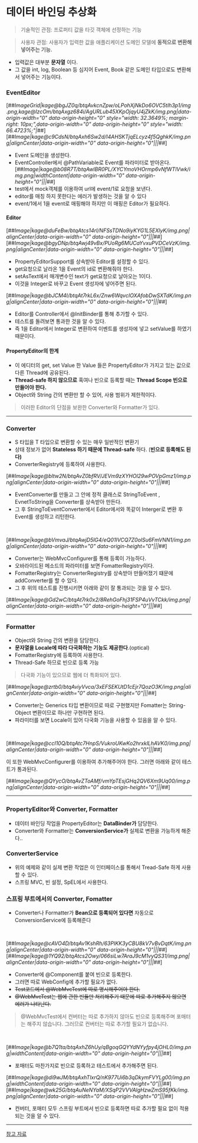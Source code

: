 # 데이터 바인딩 추상화
> 기술적인 관점: 프로퍼티 값을 타깃 객체에 선정하는 기능

> 사용자 관점: 사용자가 입력한 값을 애플리케이션 도메인 모델에 **동적으로 변환해 넣어주는 기능.**

- 입력값은 대부분 **문자열** 이다.
- 그 값을 int, log, Boolean 등 심지어 Event, Book 같은 도메인 타입으로도 변환해서 넣어주는 기능이다.

### EventEditor
[##_ImageGrid|kage@bgJZ0q/btqAvkcnZpw/oLPohXjNkDo6OVC5tIh3p1/img.png,kage@IzcOm/btqAxgz684i/AgURLub45XKpOjqyU4jZkK/img.png|data-origin-width="0" data-origin-height="0" style="width: 32.3649%; margin-right: 10px;",data-origin-width="0" data-origin-height="0" style="width: 66.4723%;"|_##][##_Image|kage@c9CdsN/btqAxh6Sw2d/I4AHSKTjqELcyz4f5QghkK/img.png|alignCenter|data-origin-width="0" data-origin-height="0"|||_##]
- Event 도메인을 생성한다.
- EventController에서 @PathVariable로 Event를 파라미터로 받아온다.
[##_Image|kage@b08R7T/btqAwlBR0PL/XYCYmoVHOrmp6vNfWTlVwk/img.png|widthContent|data-origin-width="0" data-origin-height="0"|||_##]
- test에서 mock객체를 이용하여 url에 event/1로 요청을 보낸다.
- editor를 매칭 하지 못한다는 에러가 발생하는 것을 알 수 있다
- event/1에서 1을 event로 매핑해야 하지만 이 매핑은 Editor가 필요하다.

#### Editor

[##_Image|kage@duFeBw/btqAtcs14rI/NFSsTDNo9iyKYG1L5EXlyK/img.png|alignCenter|data-origin-width="0" data-origin-height="0"|||_##][##_Image|kage@bgyDNp/btqAwj49vBx/PUoRg6MUCaYvxuPVDCeVzK/img.png|alignCenter|data-origin-width="0" data-origin-height="0"|||_##]
- PropertyEditorSupport를 상속받아 Editor를 설정할 수 있다.
- get요청으로 날라온 1을 Event의 id로 변환해줘야 한다.
- setAsText에서 매개변수인 text가 get요청으로 날아오는 1이다.
- 이것을 Integer로 바꾸고 Event 생성자에 넣어주면 된다.

[##_Image|kage@bJCM4I/btqAt7rkL6x/Znw6WqvcIOXAfobDwSXTdK/img.png|alignCenter|data-origin-width="0" data-origin-height="0"|||_##]
- Editor를 Controller에서 @InitBinder를 통해 추가할 수 있다.
- 테스트를 돌려보면 통과한 것을 알 수 있다.
- 즉 1을 Editor에서 Integer로 변환하여 이벤트를 생성자에 넣고 setValue를 하였기 때문이다.

#### PropertyEditor의 한계
- 이 에디터의 get, set Value 한 Value 들은 PropertyEditor가 가지고 있는 값으로 다른 Thread에 공유된다.
- **Thread-safe 하지 않으므로** 혹여나 빈으로 등록할 때는 **Thread Scope 빈으로 만들어야 한다.**
- Object와 String 간의 변환만 할 수 있어, 사용 범위가 제한적이다.

> 이러한 Editor의 단점을 보완한 Converter와 Formatter가 있다.

---

### Converter
- S 타입을 T 타입으로 변환할 수 있는 매우 일반적인 변환기
- 상태 정보가 없어 **Stateless 하기 때문에 Thread-safe** 하다. (**빈으로 등록해도 된다)**
- ConverterRegistry에 등록하여 사용한다.

[##_Image|kage@bltw2N/btqAvZ0bfRV/JEVm9zXYHOl29wPOVpGmz1/img.png|alignCenter|data-origin-width="0" data-origin-height="0"|||_##]
- EventConverter를 만들고 그 안에 정적 클래스로 StringToEvent , EvnetToString을 Converter를 상속받아 만든다.
- 그 후 StringToEventConverter에서 Editor에서와 똑같이 Interger로 변환 후 Event를 생성하고 리턴한다.

<br>

[##_Image|kage@bVmvaJ/btqAwjD5lG4/eQ01IVCQ7Z0olSu6FmVNN1/img.png|alignCenter|data-origin-width="0" data-origin-height="0"|||_##]

- Converter는 WebMvcConfigurer를 통해 등록이 가능하다.
- 오바라이드된 메소드의 파라미터를 보면 FomatterRegistry이다.
- FomatterRegistry는 ConverterRegistry를 상속받아 만들어졌기 떄문에 addConverter를 할 수 있다.
- 그 후 위의 테스트를 진행시키면 아래와 같이 잘 통과되는 것을 알 수 있다.

[##_Image|kage@Gd2wC/btqAt7rk0x2/8RehGoFhj31FSP4uVvTCkk/img.png|alignCenter|data-origin-width="0" data-origin-height="0"|||_##]

---

### Formatter
- Object와 String 간의 변환을 담당한다.
- **문자열을 Locale에 따라 다국화하는 기능도 제공한다**.(optical)
- FomatterRegistry에 등록하여 사용한다.
- Thread-Safe 하므로 빈으로 등록 가능

> 다국화 기능이 있으므로 웹에 더 특화되어 있다.

[##_Image|kage@zrtb0/btqAviyVvca/3xEFSEKUtD1cEjr7QozO3K/img.png|alignCenter|data-origin-width="0" data-origin-height="0"|||_##]
- Converter는 Generics 타입 변환이므로 따로 구현했지만 Fomatter는 String-Object 변환이므로 하나만 구현하면 된다.
- 파라미터를 보면 Locale이 있어 다국화 기능을 사용할 수 있음을 알 수 있다.

<br>

[##_Image|kage@ccI10Q/btqAtc7HnpS/VukroUKwKo2hrxklLhAVK0/img.png|alignCenter|data-origin-width="0" data-origin-height="0"|||_##]

이 또한 WebMvcConfigurer를 이용하여 추가해주어야 한다. 그러면 아래와 같이 테스트가 통과된다.

[##_Image|kage@QYycO/btqAvZToAMf/vmYpTEsjGHq2QV6Xm9Uq00/img.png|alignCenter|data-origin-width="0" data-origin-height="0"|||_##]

---

### PropertyEditor와 Converter, Formatter

- 데이터 바인딩 작업을 PropertyEditor는 **DataBinder가** 담당한다.
- Converter와 Formatter는 **ConversionService가** 실제로 변환을 가능하게 해준다..

### ConverterService
- 위의 예제와 같이 실제 변환 작업은 이 인터페이스를 통해서 Tread-Safe 하게 사용할 수 있다.
- 스프링 MVC, 빈 설정, SpEL에서 사용한다.


### 스프링 부트에서의 Converter, Fomatter
- Converter나 Formatter가 **Bean으로 등록되어 있다면** 자동으로 ConversionService에 등록해준다

<br>

[##_Image|kage@cAVO4D/btqAv1KshRh/63PIKK3yCBU8kV7vBvDqtK/img.png|alignCenter|data-origin-width="0" data-origin-height="0"|||_##][##_Image|kage@1YQ92/btqAtcs2Owy/066siLw7AraJ9cM1vyQS31/img.png|alignCenter|data-origin-width="0" data-origin-height="0"|||_##]
- Converter에 @Component를 붙여 빈으로 등록한다.
- 그러면 따로 WebConfig에 추가할 필요가 없다.
- ~~Test코드에서 @WebMvcTest에 따로 명시해주어야 한다.~~
- ~~@WebMvcTest는 웹에 관한 빈들만 처리해주기 때문에 따로 추가해주지 않으면 에러가 나타난다.~~

> @WebMvcTest에서 컨버터는 따로 추가하지 않아도 빈으로 등록해주며 포매터는 해주지 않습니다.
그러므로 컨버터는 따로 추가할 필요가 없습니다.

<br>

[##_Image|kage@b7Q1ta/btqAxhZ6hUy/qBgoqGQYYdNYyfpy4jOHL0/img.png|widthContent|data-origin-width="0" data-origin-height="0"|||_##]

- 포매터도 마찬가지로 빈으로 등록하고 테스트에서 추가해주면 된다.

[##_Image|kage@di9wJM/btqAxhTlxrQ/nK977Ui6b3qDkymFVYLg00/img.png|widthContent|data-origin-width="0" data-origin-height="0"|||_##][##_Image|kage@wk25G/btqAuNeNYaM/XSqP2VVVAlgHzwZmS95fKk/img.png|alignCenter|data-origin-width="0" data-origin-height="0"|||_##]

- 컨버터, 포매터 모두 스프링 부트에서 빈으로 등록하면 따로 추가할 필요 없이 적용되는 것을 알 수 있다.

---

[참고 자료](https://www.inflearn.com/course/spring-framework_core)
